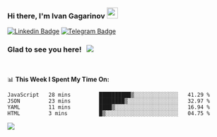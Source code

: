 ### Hi there, I'm Ivan Gagarinov <img src="https://media.giphy.com/media/hvRJCLFzcasrR4ia7z/giphy.gif" width="25px">

[![Linkedin Badge](https://img.shields.io/badge/-LinkedIn-0e76a8?style=flat-square&logo=Linkedin&logoColor=white)](https://linkedin.com/in/ivan-gagarinov-142ba3141/)
[![Telegram Badge](https://img.shields.io/badge/-Telegram-0088cc?style=flat-square&logo=Telegram&logoColor=white)](https://t.me/igagarinov)

### Glad to see you here! &nbsp; ![](https://visitor-badge.glitch.me/badge?page_id=dzencot.dzencot)

</br>

📊 **This Week I Spent My Time On:**
<!--START_SECTION:waka-->
```text
JavaScript   28 mins         ██████████▒░░░░░░░░░░░░░░   41.29 % 
JSON         23 mins         ████████▒░░░░░░░░░░░░░░░░   32.97 % 
YAML         11 mins         ████▒░░░░░░░░░░░░░░░░░░░░   16.94 % 
HTML         3 mins          █▒░░░░░░░░░░░░░░░░░░░░░░░   04.75 % 
```
<!--END_SECTION:waka-->

[![](https://github-readme-stats.vercel.app/api?username=dzencot&theme=gruvbox)](https://github.com/dzencot)
